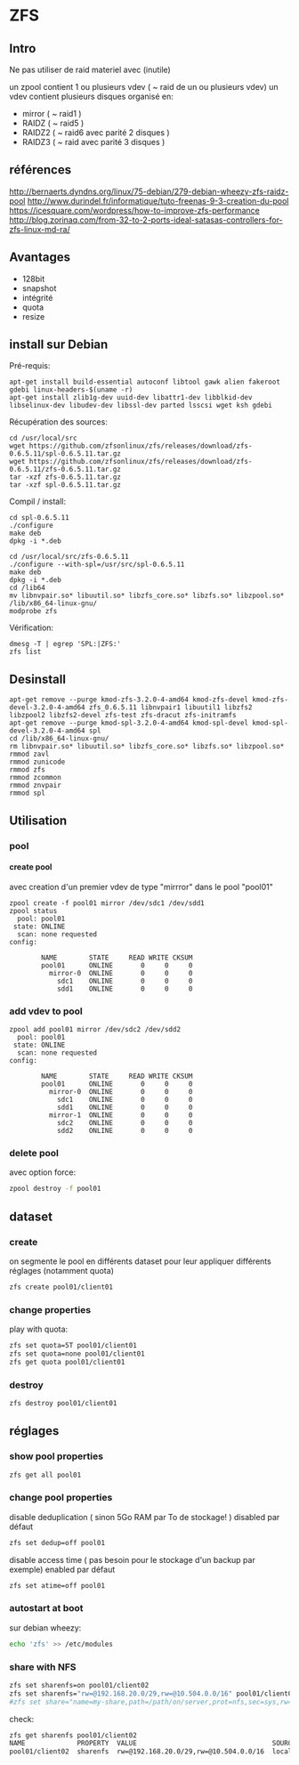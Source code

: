 # ZFS

## Intro
Ne pas utiliser de raid materiel avec (inutile)

un zpool contient 1 ou plusieurs vdev ( ~ raid de un ou plusieurs vdev)
un vdev contient plusieurs disques organisé en:
- mirror ( ~ raid1 )
- RAIDZ  ( ~ raid5 )
- RAIDZ2  ( ~ raid6 avec parité 2 disques )
- RAIDZ3  ( ~ raid avec parité 3 disques )

## références
http://bernaerts.dyndns.org/linux/75-debian/279-debian-wheezy-zfs-raidz-pool
http://www.durindel.fr/informatique/tuto-freenas-9-3-creation-du-pool
https://icesquare.com/wordpress/how-to-improve-zfs-performance
http://blog.zorinaq.com/from-32-to-2-ports-ideal-satasas-controllers-for-zfs-linux-md-ra/

## Avantages

- 128bit
- snapshot
- intégrité
- quota
- resize

## install sur Debian

Pré-requis:
```
apt-get install build-essential autoconf libtool gawk alien fakeroot gdebi linux-headers-$(uname -r)
apt-get install zlib1g-dev uuid-dev libattr1-dev libblkid-dev libselinux-dev libudev-dev libssl-dev parted lsscsi wget ksh gdebi
```
Récupération des sources:
```
cd /usr/local/src
wget https://github.com/zfsonlinux/zfs/releases/download/zfs-0.6.5.11/spl-0.6.5.11.tar.gz
wget https://github.com/zfsonlinux/zfs/releases/download/zfs-0.6.5.11/zfs-0.6.5.11.tar.gz
tar -xzf zfs-0.6.5.11.tar.gz
tar -xzf spl-0.6.5.11.tar.gz
```
Compil / install:
```
cd spl-0.6.5.11
./configure
make deb
dpkg -i *.deb

cd /usr/local/src/zfs-0.6.5.11
./configure --with-spl=/usr/src/spl-0.6.5.11
make deb
dpkg -i *.deb
cd /lib64
mv libnvpair.so* libuutil.so* libzfs_core.so* libzfs.so* libzpool.so* /lib/x86_64-linux-gnu/
modprobe zfs
```
Vérification:
```
dmesg -T | egrep 'SPL:|ZFS:'
zfs list
```

## Desinstall
```
apt-get remove --purge kmod-zfs-3.2.0-4-amd64 kmod-zfs-devel kmod-zfs-devel-3.2.0-4-amd64 zfs_0.6.5.11 libnvpair1 libuutil1 libzfs2 libzpool2 libzfs2-devel zfs-test zfs-dracut zfs-initramfs
apt-get remove --purge kmod-spl-3.2.0-4-amd64 kmod-spl-devel kmod-spl-devel-3.2.0-4-amd64 spl
cd /lib/x86_64-linux-gnu/
rm libnvpair.so* libuutil.so* libzfs_core.so* libzfs.so* libzpool.so*
rmmod zavl
rmmod zunicode
rmmod zfs
rmmod zcommon
rmmod znvpair
rmmod spl
```

## Utilisation
### pool
#### create pool
avec creation d'un premier vdev de type "mirrror" dans le pool "pool01"
```
zpool create -f pool01 mirror /dev/sdc1 /dev/sdd1
zpool status
  pool: pool01
 state: ONLINE
  scan: none requested
config:

        NAME        STATE     READ WRITE CKSUM
        pool01      ONLINE       0     0     0
          mirror-0  ONLINE       0     0     0
            sdc1    ONLINE       0     0     0
            sdd1    ONLINE       0     0     0
```
### add vdev to pool
```
zpool add pool01 mirror /dev/sdc2 /dev/sdd2
  pool: pool01
 state: ONLINE
  scan: none requested
config:

        NAME        STATE     READ WRITE CKSUM
        pool01      ONLINE       0     0     0
          mirror-0  ONLINE       0     0     0
            sdc1    ONLINE       0     0     0
            sdd1    ONLINE       0     0     0
          mirror-1  ONLINE       0     0     0
            sdc2    ONLINE       0     0     0
            sdd2    ONLINE       0     0     0
```
### delete pool
avec option force:
```bash
zpool destroy -f pool01
```

## dataset
### create
on segmente le pool en différents dataset pour leur appliquer différents réglages (notamment quota)
```bash
zfs create pool01/client01
```
### change properties
play with quota:
```bash
zfs set quota=5T pool01/client01
zfs set quota=none pool01/client01
zfs get quota pool01/client01
```
### destroy
```bash
zfs destroy pool01/client01
```

## réglages
### show pool properties
```bash
zfs get all pool01
```
### change pool properties
disable deduplication ( sinon 5Go RAM par To de stockage! )
disabled par défaut
```bash
zfs set dedup=off pool01
```
disable access time ( pas besoin pour le stockage d'un backup par exemple)
enabled par défaut
```bash
zfs set atime=off pool01
```
### autostart at boot
sur debian wheezy:
```bash
echo 'zfs' >> /etc/modules
```

### share with NFS
```bash
zfs set sharenfs=on pool01/client02
zfs set sharenfs="rw=@192.168.20.0/29,rw=@10.504.0.0/16" pool01/client02
#zfs set share="name=my-share,path=/path/on/server,prot=nfs,sec=sys,rw=*,public"pool01/client02
```
check:
```bash
zfs get sharenfs pool01/client02
NAME             PROPERTY  VALUE                                  SOURCE
pool01/client02  sharenfs  rw=@192.168.20.0/29,rw=@10.504.0.0/16  local
```
